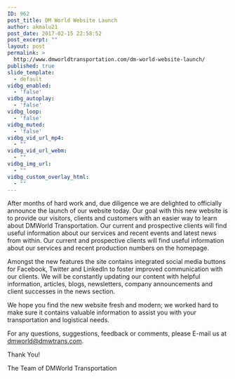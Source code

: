 ```yaml
---
ID: 962
post_title: DM World Website Launch
author: akmalu21
post_date: 2017-02-15 22:58:52
post_excerpt: ""
layout: post
permalink: >
  http://www.dmworldtransportation.com/dm-world-website-launch/
published: true
slide_template:
  - default
vidbg_enabled:
  - 'false'
vidbg_autoplay:
  - 'false'
vidbg_loop:
  - 'false'
vidbg_muted:
  - 'false'
vidbg_vid_url_mp4:
  - ""
vidbg_vid_url_webm:
  - ""
vidbg_img_url:
  - ""
vidbg_custom_overlay_html:
  - ""
---
```

After months of hard work and, due diligence we are delighted to officially announce the launch of our website today. Our goal with this new website is to provide our visitors, clients and customers with an easier way to learn about DMWorld Transportation. Our current and prospective clients will find useful information about our services and recent events and latest news from within. Our current and prospective clients will find useful information about our services and recent production numbers on the homepage.

Amongst the new features the site contains integrated social media buttons for Facebook, Twitter and LinkedIn to foster improved communication with our clients. We will be constantly updating our content with helpful information, articles, blogs, newsletters, company announcements and client successes in the news section.

We hope you find the new website fresh and modern; we worked hard to make sure it contains valuable information to assist you with your transportation and logistical needs.

For any questions, suggestions, feedback or comments, please E-mail us at <a href="mailto:dmworld@dmwtrans.com">dmworld@dmwtrans.com</a>.

Thank You!

The Team of DMWorld Transportation